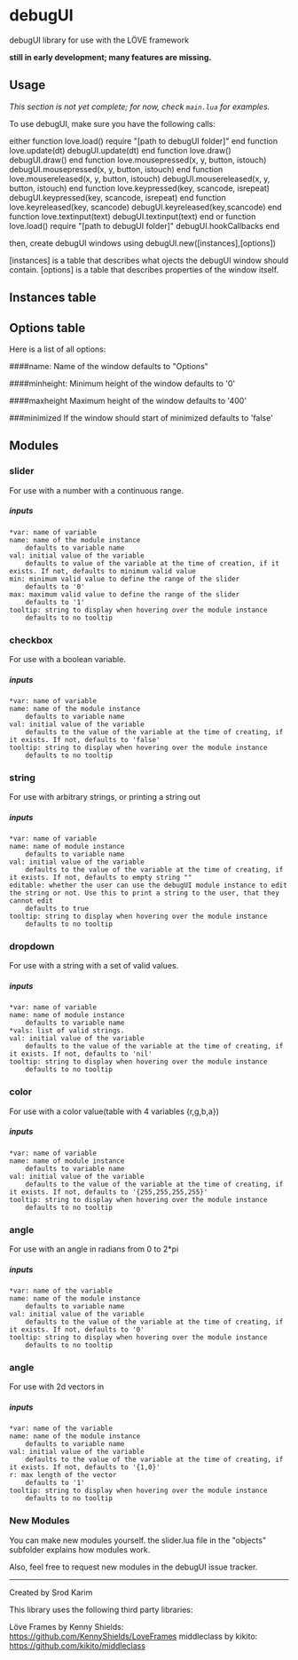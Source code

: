 debugUI
=======

debugUI library for use with the LÖVE framework

**still in early development; many features are missing.**


Usage
-----

*This section is not yet complete; for now, check `main.lua` for examples.*

To use debugUI, make sure you have the following calls:

either
	function love.load()
		require "[path to debugUI folder]"
	end
	function love.update(dt)
		debugUI.update(dt)
	end
	function love.draw()
		debugUI.draw()
	end
	function love.mousepressed(x, y, button, istouch)
		debugUI.mousepressed(x, y, button, istouch)
	end
	function love.mousereleased(x, y, button, istouch)
		debugUI.mousereleased(x, y, button, istouch)
	end
	function love.keypressed(key, scancode, isrepeat)
		debugUI.keypressed(key, scancode, isrepeat)
	end
	function love.keyreleased(key, scancode)
		debugUI.keyreleased(key,scancode)
	end
	function love.textinput(text)
		debugUI.textinput(text)
	end
or
	function love.load()
		require "[path to debugUI folder]"
		debugUI.hookCallbacks
	end

then, create debugUI windows using 
	debugUI.new([instances],[options])

[instances] is a table that describes what ojects the debugUI window should contain.
[options] is a table that describes properties of the window itself.

Instances table
---------------

Options table
-------------
Here is a list of all options:

####name:
Name of the window
	defaults to "Options"

####minheight:
Minimum height of the window
	defaults to '0'

####maxheight
Maximum height of the window
	defaults to '400'

###minimized
If the window should start of minimized
	defaults to 'false'

Modules
-------
### slider
For use with a number with a continuous range.
##### inputs
	*var: name of variable
	name: name of the module instance
		defaults to variable name
	val: initial value of the variable
		defaults to value of the variable at the time of creation, if it exists. If not, defaults to minimum valid value
	min: minimum valid value to define the range of the slider
		defaults to '0'
	max: maximum valid value to define the range of the slider
		defaults to '1'
	tooltip: string to display when hovering over the module instance
		defaults to no tooltip

### checkbox
For use with a boolean variable.
##### inputs
	*var: name of variable
	name: name of the module instance
		defaults to variable name
	val: initial value of the variable
		defaults to the value of the variable at the time of creating, if it exists. If not, defaults to 'false'
	tooltip: string to display when hovering over the module instance
		defaults to no tooltip

### string
For use with arbitrary strings, or printing a string out
##### inputs
	*var: name of variable
	name: name of module instance
		defaults to variable name
	val: initial value of the variable
		defaults to the value of the variable at the time of creating, if it exists. If not, defaults to empty string ""
	editable: whether the user can use the debugUI module instance to edit the string or not. Use this to print a string to the user, that they cannot edit
		defaults to true
	tooltip: string to display when hovering over the module instance
		defaults to no tooltip

### dropdown
For use with a string with a set of valid values.
##### inputs
	*var: name of variable
	name: name of module instance
		defaults to variable name
	*vals: list of valid strings.
	val: initial value of the variable
		defaults to the value of the variable at the time of creating, if it exists. If not, defaults to 'nil'
	tooltip: string to display when hovering over the module instance
		defaults to no tooltip

### color
For use with a color value(table with 4 variables {r,g,b,a})
##### inputs
	*var: name of variable
	name: name of module instance
		defaults to variable name
	val: initial value of the variable
		defaults to the value of the variable at the time of creating, if it exists. If not, defaults to '{255,255,255,255}'
	tooltip: string to display when hovering over the module instance
		defaults to no tooltip

### angle
For use with an angle in radians from 0 to 2*pi
##### inputs
	*var: name of the variable
	name: name of the module instance
		defaults to variable name
	val: initial value of the variable
		defaults to the value of the variable at the time of creating, if it exists. If not, defaults to '0'
	tooltip: string to display when hovering over the module instance
		defaults to no tooltip

### angle
For use with 2d vectors in 
##### inputs
	*var: name of the variable
	name: name of the module instance
		defaults to variable name
	val: initial value of the variable
		defaults to the value of the variable at the time of creating, if it exists. If not, defaults to '{1,0}'
	r: max length of the vector
		defaults to '1'
	tooltip: string to display when hovering over the module instance
		defaults to no tooltip


### New Modules
You can make new modules yourself. the slider.lua file in the "objects" subfolder explains how modules work.

Also, feel free to request new modules in the debugUI issue tracker.

---

Created by Srod Karim

This library uses the following third party libraries:

Löve Frames by Kenny Shields: https://github.com/KennyShields/LoveFrames
middleclass by kikito: https://github.com/kikito/middleclass